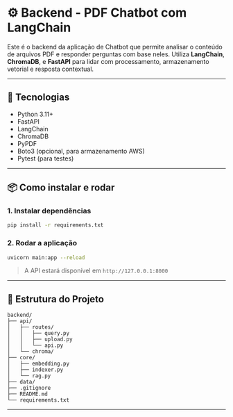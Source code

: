 # ⚙️ Backend - PDF Chatbot com LangChain

Este é o backend da aplicação de Chatbot que permite analisar o conteúdo de arquivos PDF e responder perguntas com base neles. Utiliza **LangChain**, **ChromaDB**, e **FastAPI** para lidar com processamento, armazenamento vetorial e resposta contextual.

---

## 🧠 Tecnologias

- Python 3.11+
- FastAPI
- LangChain
- ChromaDB
- PyPDF
- Boto3 (opcional, para armazenamento AWS)
- Pytest (para testes)

---

## 📦 Como instalar e rodar

### 1. Instalar dependências

```bash
pip install -r requirements.txt
```

### 2. Rodar a aplicação

```bash
uvicorn main:app --reload
```

> A API estará disponível em `http://127.0.0.1:8000`

---

## 📂 Estrutura do Projeto

```
backend/
├── api/
│   ├── routes/
│   │   ├── query.py
│   │   ├── upload.py
│   │   └── api.py
│   └── chroma/
├── core/
│   ├── embedding.py
│   ├── indexer.py
│   └── rag.py
├── data/
├── .gitignore
├── README.md
└── requirements.txt
```

---


